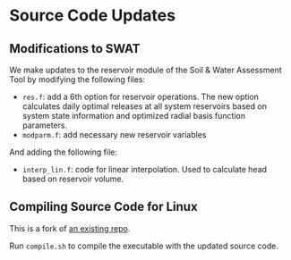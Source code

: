 # Source Code Updates

## Modifications to SWAT 
We make updates to the reservoir module of the Soil & Water Assessment Tool by modifying the following files:
* `res.f`: add a 6th option for reservoir operations. The new option calculates daily optimal releases at all system reservoirs based on system state information and optimized radial basis function parameters.
* `modparm.f`: add necessary new reservoir variables 

And adding the following file:
* `interp_lin.f`: code for linear interpolation. Used to calculate head based on reservoir volume. 

## Compiling Source Code for Linux
This is a fork of [an existing repo](https://github.com/WatershedModels/SWAT).

Run `compile.sh` to compile the executable with the updated source code. 
